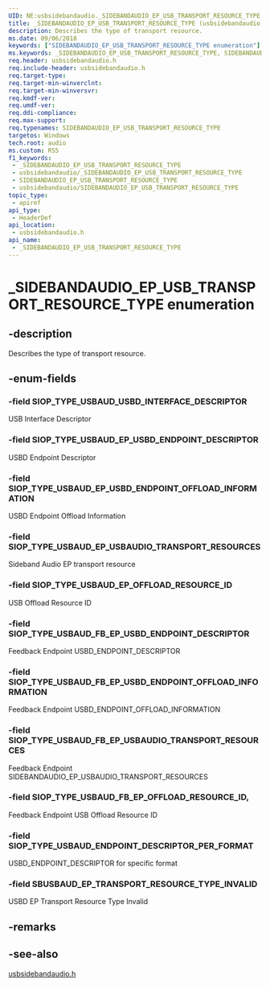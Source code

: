```yaml
---
UID: NE:usbsidebandaudio._SIDEBANDAUDIO_EP_USB_TRANSPORT_RESOURCE_TYPE
title: _SIDEBANDAUDIO_EP_USB_TRANSPORT_RESOURCE_TYPE (usbsidebandaudio.h)
description: Describes the type of transport resource.
ms.date: 09/06/2018
keywords: ["SIDEBANDAUDIO_EP_USB_TRANSPORT_RESOURCE_TYPE enumeration"]
ms.keywords: _SIDEBANDAUDIO_EP_USB_TRANSPORT_RESOURCE_TYPE, SIDEBANDAUDIO_EP_USB_TRANSPORT_RESOURCE_TYPE,
req.header: usbsidebandaudio.h
req.include-header: usbsidebandaudio.h
req.target-type: 
req.target-min-winverclnt: 
req.target-min-winversvr: 
req.kmdf-ver: 
req.umdf-ver: 
req.ddi-compliance: 
req.max-support: 
req.typenames: SIDEBANDAUDIO_EP_USB_TRANSPORT_RESOURCE_TYPE
targetos: Windows
tech.root: audio
ms.custom: RS5
f1_keywords:
 - _SIDEBANDAUDIO_EP_USB_TRANSPORT_RESOURCE_TYPE
 - usbsidebandaudio/_SIDEBANDAUDIO_EP_USB_TRANSPORT_RESOURCE_TYPE
 - SIDEBANDAUDIO_EP_USB_TRANSPORT_RESOURCE_TYPE
 - usbsidebandaudio/SIDEBANDAUDIO_EP_USB_TRANSPORT_RESOURCE_TYPE
topic_type:
 - apiref
api_type:
 - HeaderDef
api_location:
 - usbsidebandaudio.h
api_name:
 - _SIDEBANDAUDIO_EP_USB_TRANSPORT_RESOURCE_TYPE
---
```


# _SIDEBANDAUDIO_EP_USB_TRANSPORT_RESOURCE_TYPE enumeration


## -description

Describes the type of transport resource.

## -enum-fields

### -field SIOP_TYPE_USBAUD_USBD_INTERFACE_DESCRIPTOR

USB Interface Descriptor

### -field SIOP_TYPE_USBAUD_EP_USBD_ENDPOINT_DESCRIPTOR 

USBD Endpoint Descriptor

### -field SIOP_TYPE_USBAUD_EP_USBD_ENDPOINT_OFFLOAD_INFORMATION 

USBD Endpoint Offload Information

### -field SIOP_TYPE_USBAUD_EP_USBAUDIO_TRANSPORT_RESOURCES

Sideband Audio EP transport resource

### -field SIOP_TYPE_USBAUD_EP_OFFLOAD_RESOURCE_ID

USB Offload Resource ID

### -field SIOP_TYPE_USBAUD_FB_EP_USBD_ENDPOINT_DESCRIPTOR

Feedback Endpoint USBD_ENDPOINT_DESCRIPTOR

### -field SIOP_TYPE_USBAUD_FB_EP_USBD_ENDPOINT_OFFLOAD_INFORMATION

Feedback Endpoint USBD_ENDPOINT_OFFLOAD_INFORMATION

### -field SIOP_TYPE_USBAUD_FB_EP_USBAUDIO_TRANSPORT_RESOURCES

Feedback Endpoint SIDEBANDAUDIO_EP_USBAUDIO_TRANSPORT_RESOURCES

### -field SIOP_TYPE_USBAUD_FB_EP_OFFLOAD_RESOURCE_ID,

Feedback Endpoint USB Offload Resource ID

### -field SIOP_TYPE_USBAUD_ENDPOINT_DESCRIPTOR_PER_FORMAT 

USBD_ENDPOINT_DESCRIPTOR for specific format

### -field SBUSBAUD_EP_TRANSPORT_RESOURCE_TYPE_INVALID

USBD EP Transport Resource Type Invalid

## -remarks

## -see-also

[usbsidebandaudio.h](index.md)

